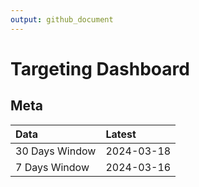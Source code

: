 ```yaml
---
output: github_document
---
```


# Targeting Dashboard



## Meta


|Data           |Latest     |
|:--------------|:----------|
|30 Days Window |2024-03-18 |
|7 Days Window  |2024-03-16 |
